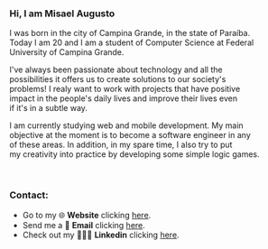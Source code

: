 ### Hi, I am Misael Augusto
<main id="description">
  <p align="justify">
    I was born in the city of Campina Grande, in the state of Paraíba.<br/>
    Today I am 20 and I am a student of Computer Science at Federal<br/>
    University of Campina Grande.
  </p>
  <p>
    I&apos;ve always been passionate about technology and all the<br/>
    possibilities it offers us to create solutions to our society&apos;s<br/>
    problems! I realy want to work with projects that have positive<br/>
    impact in the people's daily lives and improve their lives even<br/>
    if it&apos;s in a subtle way.
  </p>
  <p>
    I am currently studying web and mobile development. My main<br/>
    objective at the moment is to become a software engineer in any<br/>
    of these areas. In addition, in my spare time, I also try to put<br/>
    my creativity into practice by developing some simple logic games.
  </p>
</main>
<br />
<footer id="contact">
  <h3>Contact:</h3>
  <ul>
    <li>Go to my 🌐️ <strong>Website</strong> clicking <a href="https://misaelaugusto.dev)">here</a>.</li>
    <li>Send me a 📩️ <strong>Email</strong> clicking <a href="https://mail.google.com/mail/u/0/?view=cm&fs=1&to=misael.costa@ccc.ufcg.edu.br&tf=1"">here</a>.</li>
    <li>Check out my 👨🏽‍⚖️️ <strong>Linkedin</strong> clicking <a href="https://www.linkedin.com/in/misael-augusto-b04073192/">here</a>.</li>
  </ul>
</footer>
